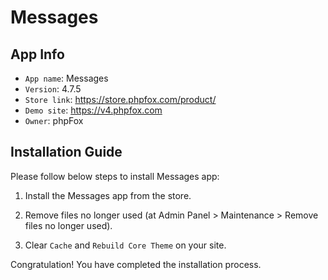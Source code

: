 # Messages

## App Info

- `App name`: Messages
- `Version`: 4.7.5
- `Store link`: https://store.phpfox.com/product/
- `Demo site`: https://v4.phpfox.com
- `Owner`: phpFox

## Installation Guide

Please follow below steps to install Messages app:

1. Install the Messages app from the store.

2. Remove files no longer used (at Admin Panel > Maintenance > Remove files no longer used).

3. Clear `Cache` and `Rebuild Core Theme` on your site.

Congratulation! You have completed the installation process.
